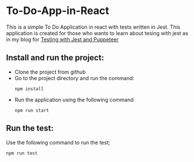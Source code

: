 # To-Do-App-in-React
This is a simple To Do Application in react with tests written in Jest. This application is created for those who wants to learn about tesing with jest as in my blog for [Testing with Jest and Puppeteer](https://dev.to/jankaritech/testing-with-jest-and-puppeteer-56k)

## Install and run the project:
- Clone the project from github
- Go to the project directory and run the command:
    ```
    npm install
    ```
- Run the application using the following command
    ```
    npm run start
    ```

## Run the test:
Use the following command to run the test;
```
npm run test
```
